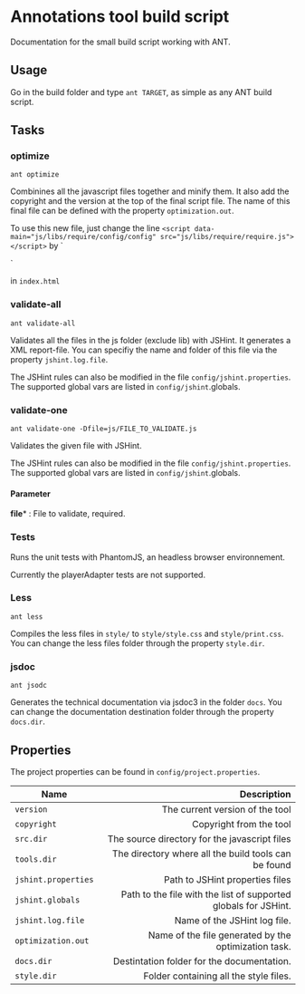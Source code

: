 # Annotations tool build script

Documentation for the small build script working with ANT.

## Usage
Go in the build folder and type `ant TARGET`, as simple as any ANT build script.

## Tasks

### optimize
`ant optimize`

Combinines all the javascript files together and minify them. It also add the copyright and the version at the top of the final script file. The name of this final file can be defined with the property `optimization.out`.

To use this new file, just change the line
`<script data-main="js/libs/require/config/config" src="js/libs/require/require.js"></script>`
by
`<script src="js/libs/require/require.js"></script>
<script src="OPTIMZED-FILE.js"></script>`
in `index.html`

### validate-all
`ant validate-all`

Validates all the files in the js folder (exclude lib) with JSHint.
It generates a XML report-file.
You can specifiy  the name and folder of this file via the property `jshint.log.file`.

The JSHint rules can also be modified in the file `config/jshint.properties`. The supported global vars are listed in `config/jshint`.globals.

### validate-one
`ant validate-one -Dfile=js/FILE_TO_VALIDATE.js`

Validates the given file with JSHint.

The JSHint rules can also be modified in the file `config/jshint.properties`. The supported global vars are listed in `config/jshint`.globals.

#### Parameter

**file*** : File to validate, required.

### Tests

Runs the unit tests with PhantomJS, an headless browser environnement.

Currently the playerAdapter tests are not supported.

### Less
`ant less`

Compiles the less files in `style/` to `style/style.css` and `style/print.css`. You can change the less files folder through the property `style.dir`.

### jsdoc
`ant jsodc`

Generates the technical documentation via jsdoc3 in the folder `docs`. You can change the documentation destination folder through the property `docs.dir`.


## Properties

The project properties can be found in `config/project.properties`.

| Name | Description |
| ------ | -----: |
| `version` | The current version of the tool |
| `copyright` | Copyright from the tool |
| `src.dir` | The source directory for the javascript files |
| `tools.dir` | The directory where all the build tools can be found|
| `jshint.properties` | Path to  JSHint properties files |
| `jshint.globals`| Path to the file with the list of supported globals for JSHint. |
|`jshint.log.file`| Name of the JSHint log file.|
|`optimization.out`| Name of the file generated by the optimization task.|
|`docs.dir`| Destintation folder for the documentation.|
|`style.dir`| Folder containing all the style files.|